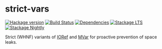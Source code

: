 # strict-vars

[![Hackage version](https://img.shields.io/hackage/v/strict-vars.svg?label=Hackage)](https://hackage.haskell.org/package/strict-vars)
[![Build Status](https://github.com/arybczak/strict-vars/workflows/Haskell-CI/badge.svg?branch=master)](https://github.com/arybczak/strict-vars/actions?query=branch%3Amaster)
[![Dependencies](https://img.shields.io/hackage-deps/v/strict-vars.svg)](https://packdeps.haskellers.com/feed?needle=andrzej@rybczak.net)
[![Stackage LTS](https://www.stackage.org/package/strict-vars/badge/lts)](https://www.stackage.org/lts/package/strict-vars)
[![Stackage Nightly](https://www.stackage.org/package/strict-vars/badge/nightly)](https://www.stackage.org/nightly/package/strict-vars)

Strict (WHNF) variants of
[IORef](https://hackage.haskell.org/package/base/docs/Data-IORef.html) and
[MVar](https://hackage.haskell.org/package/base/docs/Control-Concurrent-MVar.html)
for proactive prevention of space leaks.

